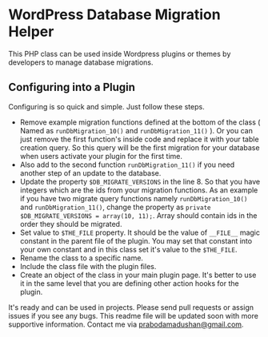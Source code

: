 # WordPress Database Migration Helper

This PHP class can be used inside Wordpress plugins or themes by developers to manage database migrations.

## Configuring into a Plugin

Configuring is so quick and simple. Just follow these steps.

* Remove example migration functions defined at the bottom of the class ( Named as `runDbMigration_10()` and `runDbMigration_11()` ). Or you can just remove the first function's inside code and replace it with your table creation query. So this query will be the first migration for your database when users activate your plugin for the first time.
* Also add to the second function `runDbMigration_11()` if you need another step of an update to the database.
* Update the property `$DB_MIGRATE_VERSIONS` in the line 8. So that you have integers which are the ids from your migration functions. As an example if you have two migrate query functions namely `runDbMigration_10()` and `runDbMigration_11()`, change the property as `private $DB_MIGRATE_VERSIONS = array(10, 11);`. Array should contain ids in the order they should be migrated.
* Set value to `$THE_FILE` property. It should be the value of `__FILE__` magic constant in the parent file of the plugin. You may set that constant into your own constant and in this class set it's value to the `$THE_FILE`.
* Rename the class to a specific name.
* Include the class file with the plugin files.
* Create an object of the class in your main plugin page. It's better to use it in the same level that you are defining other action hooks for the plugin. 

It's ready and can be used in projects. Please send pull requests or assign issues if you see any bugs.
This readme file will be updated soon with more supportive information. Contact me via prabodamadushan@gmail.com.

